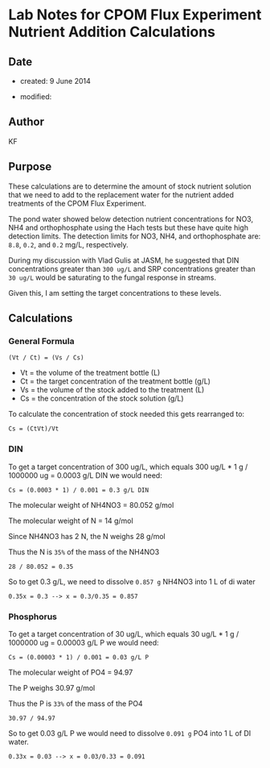 # Lab Notes for CPOM Flux Experiment Nutrient Addition Calculations

## Date

* created:  9 June 2014

* modified: 

## Author

KF

## Purpose

These calculations are to determine the amount of stock nutrient solution that we need to add to the replacement water for the nutrient added treatments of the CPOM Flux Experiment.

The pond water showed below detection nutrient concentrations for NO3, NH4 and orthophosphate using the Hach tests but these have quite high detection limits.  The detection limits for NO3, NH4, and orthophosphate are: `8.8`, `0.2`, and `0.2` mg/L, respectively.

During my discussion with Vlad Gulis at JASM, he suggested that DIN concentrations greater than `300 ug/L` and SRP concentrations greater than `30 ug/L` would be saturating to the fungal response in streams. 

Given this, I am setting the target concentrations to these levels.


## Calculations

### General Formula

    (Vt / Ct) = (Vs / Cs)

* Vt = the volume of the treatment bottle (L)
* Ct = the target concentration of the treatment bottle (g/L)
* Vs = the volume of the stock added to the treatment (L)
* Cs = the concentration of the stock solution (g/L)

To calculate the concentration of stock needed this gets rearranged to:

    Cs = (CtVt)/Vt

### DIN

To get a target concentration of 300 ug/L, which equals 300 ug/L * 1 g / 1000000 ug = 0.0003 g/L DIN we would need:

    Cs = (0.0003 * 1) / 0.001 = 0.3 g/L DIN

The molecular weight of NH4NO3 = 80.052 g/mol

The molecular weight of N = 14 g/mol

Since NH4NO3 has 2 N, the N weighs 28 g/mol

Thus the N is `35%` of the mass of the NH4NO3

    28 / 80.052 = 0.35 

So to get 0.3 g/L, we need to dissolve `0.857 g` NH4NO3 into 1 L of di water

    0.35x = 0.3 --> x = 0.3/0.35 = 0.857

### Phosphorus

To get a target concentration of 30 ug/L, which equals 30 ug/L * 1 g / 1000000 ug = 0.00003 g/L P we would need:

    Cs = (0.00003 * 1) / 0.001 = 0.03 g/L P

The molecular weight of PO4 = 94.97

The P weighs 30.97 g/mol

Thus the P is `33%` of the mass of the PO4

    30.97 / 94.97

So to get 0.03 g/L P we would need to dissolve `0.091 g` PO4 into 1 L of DI water.

    0.33x = 0.03 --> x = 0.03/0.33 = 0.091 
